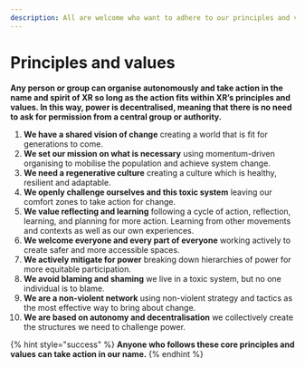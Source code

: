 ```yaml
---
description: All are welcome who want to adhere to our principles and values
---
```


# Principles and values

**Any person or group can organise autonomously and take action in the name and spirit of XR so long as the action fits within XR’s principles and values. In this way, power is decentralised, meaning that there is no need to ask for permission from a central group or authority.**

1. **We have a shared vision of change** creating a world that is fit for generations to come. 
2. **We set our mission on what is necessary** using momentum-driven organising to mobilise the population and achieve system change. 
3. **We need a regenerative culture** creating a culture which is healthy, resilient and adaptable. 
4. **We openly challenge ourselves and this toxic system** leaving our comfort zones to take action for change. 
5. **We value reflecting and learning** following a cycle of action, reflection, learning, and planning for more action. Learning from other movements and contexts as well as our own experiences. 
6. **We welcome everyone and every part of everyone** working actively to create safer and more accessible spaces. 
7. **We actively mitigate for power** breaking down hierarchies of power for more equitable participation. 
8. **We avoid blaming and shaming** we live in a toxic system, but no one individual is to blame. 
9. **We are a non-violent network** using non-violent strategy and tactics as the most effective way to bring about change. 
10. **We are based on autonomy and decentralisation** we collectively create the structures we need to challenge power.

{% hint style="success" %}
**Anyone who follows these core principles and values can take action in our name.**
{% endhint %}



